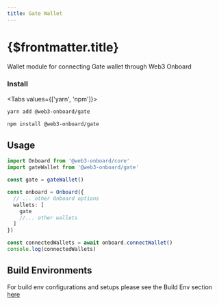 ```yaml
---
title: Gate Wallet
---
```


# {$frontmatter.title}

Wallet module for connecting Gate wallet through Web3 Onboard

### Install

<Tabs values={['yarn', 'npm']}>
<TabPanel value="yarn">

```sh copy
yarn add @web3-onboard/gate
```

  </TabPanel>
  <TabPanel value="npm">

```sh copy
npm install @web3-onboard/gate
```

  </TabPanel>
</Tabs>

## Usage

```typescript
import Onboard from '@web3-onboard/core'
import gateWallet from '@web3-onboard/gate'

const gate = gateWallet()

const onboard = Onboard({
  // ... other Onboard options
  wallets: [
    gate
    //... other wallets
  ]
})

const connectedWallets = await onboard.connectWallet()
console.log(connectedWallets)
```

## Build Environments

For build env configurations and setups please see the Build Env section [here](/docs/modules/core#build-environments)

